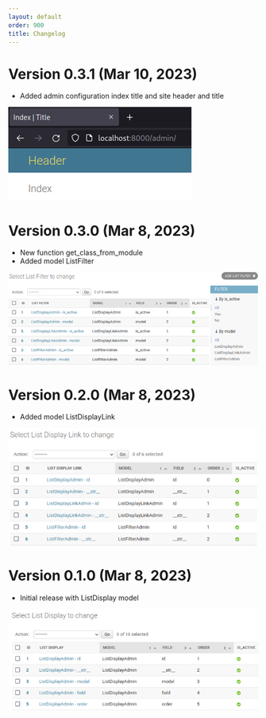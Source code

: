 ```yaml
---
layout: default
order: 900
title: Changelog
---
```

# Version 0.3.1 (Mar 10, 2023)

* Added admin configuration index title and site header and title

![Headers](/resources/django-admin-settings/archive/v0.3.1/english/headers.png)

# Version 0.3.0 (Mar 8, 2023)

* New function get_class_from_module
* Added model ListFilter

![Model ListFilter](/resources/django-admin-settings/archive/v0.3.0/english/listfilter.png)

# Version 0.2.0 (Mar 8, 2023)

* Added model ListDisplayLink

![Model ListDisplayLink](/resources/django-admin-settings/archive/v0.2.0/english/listdisplaylink.png)

# Version 0.1.0 (Mar 8, 2023)

* Initial release with ListDisplay model

![Model ListDisplay](/resources/django-admin-settings/archive/v0.1.0/english/listdisplay.png)
